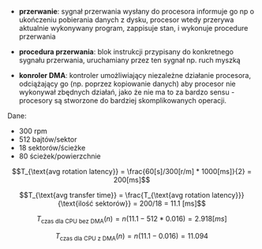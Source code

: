  - **przerwanie**: sygnał przerwania wysłany do procesora informuje go np o ukończeniu pobierania danych z dysku, procesor wtedy przerywa aktualnie wykonywany program, zappisuje stan, i wykonuje procedure przerwania

 - **procedura przerwania**: blok instrukcji przypisany do konkretnego sygnału przerwania, uruchamiany przez ten sygnał np. ruch myszką

 - **konroler DMA**: kontroler umożliwiający niezależne działanie procesora, odciążający go (np. poprzez kopiowanie danych) aby procesor nie wykonywał zbędnych działań, jako że nie ma to za bardzo sensu - procesory są stworzone do bardziej skomplikowanych operacji.

Dane:
 - 300 rpm
 - 512 bajtów/sektor
 - 18 sektorów/ścieżke
 - 80 ścieżek/powierzchnie

 $$T_{\text{avg rotation latency}} = \frac{60[s]/300[r/m] * 1000[ms]}{2} = 200[ms]$$

 $$T_{\text{avg transfer time}} = \frac{T_{\text{avg rotation latency}}}{\text{ilość sektorów}} = 200/18 = 11.1 [ms]$$

 $$T_{\text{czas dla CPU bez DMA}}(n) = n(11.1 - 512 * 0.016) = 2.918[ms]$$

 $$T_{\text{czas dla CPU z DMA}}(n) = n(11.1 - 0.016) = 11.094$$

